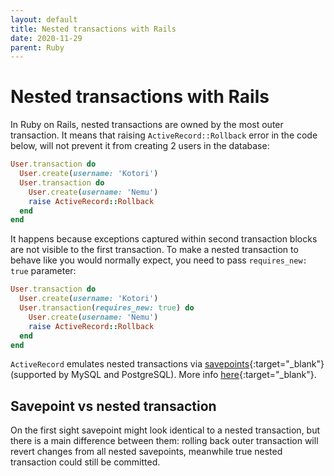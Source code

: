 ```yaml
---
layout: default
title: Nested transactions with Rails
date: 2020-11-29
parent: Ruby
---
```


# Nested transactions with Rails

In Ruby on Rails, nested transactions are owned by the most outer transaction. It means that raising `ActiveRecord::Rollback` error in the code below, will not prevent it from creating 2 users in the database: 

```ruby
User.transaction do
  User.create(username: 'Kotori')
  User.transaction do
    User.create(username: 'Nemu')
    raise ActiveRecord::Rollback
  end
end
```

It happens because exceptions captured within second transaction blocks are not visible to the first transaction. To make a nested transaction to behave like you would normally expect, you need to pass `requires_new: true` parameter:

```ruby
User.transaction do
  User.create(username: 'Kotori')
  User.transaction(requires_new: true) do
    User.create(username: 'Nemu')
    raise ActiveRecord::Rollback
  end
end
```

`ActiveRecord` emulates nested transactions via [savepoints](https://www.postgresql.org/docs/current/sql-savepoint.html){:target="_blank"} (supported by MySQL and PostgreSQL). More info [here](https://api.rubyonrails.org/classes/ActiveRecord/Transactions/ClassMethods.html#module-ActiveRecord::Transactions::ClassMethods-label-Nested+transactions){:target="_blank"}.

## Savepoint vs nested transaction

On the first sight savepoint might look identical to a nested transaction, but there is a main difference between them: rolling back outer transaction will revert changes from all nested savepoints, meanwhile true nested transaction could still be committed.
